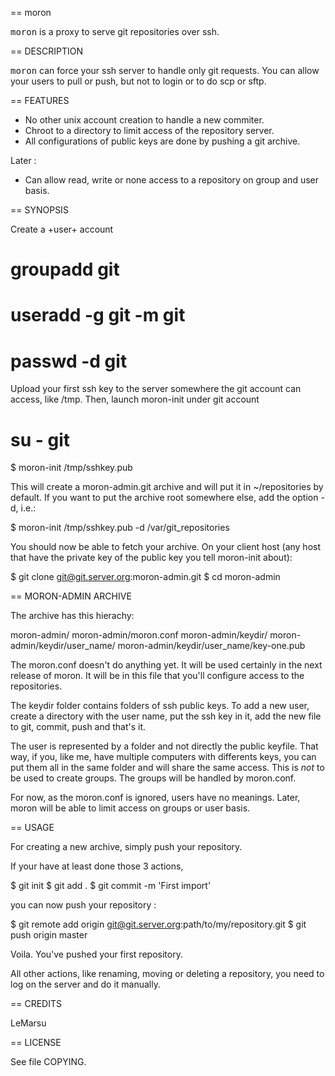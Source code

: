 == moron

<tt>moron</tt> is a proxy to serve git repositories over ssh.

== DESCRIPTION

<tt>moron</tt> can force your ssh server to handle only git requests. You can
allow your users to pull or push, but not to login or to do scp or sftp.

== FEATURES

* No other unix account creation to handle a new commiter.
* Chroot to a directory to limit access of the repository server.
* All configurations of public keys are done by pushing a git archive.

Later :
* Can allow read, write or none access to a repository on group and user basis.

== SYNOPSIS

Create a +user+ account

  # groupadd git
  # useradd -g git -m git
  # passwd -d git

Upload your first ssh key to the server somewhere the git account can access,
like /tmp. Then, launch moron-init under git account

  # su - git
  $ moron-init /tmp/sshkey.pub

This will create a moron-admin.git archive and will put it in ~/repositories by
default. If you want to put the archive root somewhere else, add the option -d,
i.e.:

  $ moron-init /tmp/sshkey.pub -d /var/git_repositories

You should now be able to fetch your archive. On your client host (any host
that have the private key of the public key you tell moron-init about):

  $ git clone git@git.server.org:moron-admin.git
  $ cd moron-admin

== MORON-ADMIN ARCHIVE

The archive has this hierachy:

  moron-admin/
  moron-admin/moron.conf
  moron-admin/keydir/
  moron-admin/keydir/user_name/
  moron-admin/keydir/user_name/key-one.pub

The moron.conf doesn't do anything yet. It will be used certainly in the next
release of moron. It will be in this file that you'll configure access to the
repositories.

The keydir folder contains folders of ssh public keys. To add a new user,
create a directory with the user name, put the ssh key in it, add the new file
to git, commit, push and that's it.

The user is represented by a folder and not directly the public keyfile. That
way, if you, like me, have multiple computers with differents keys, you can put
them all in the same folder and will share the same access. This is *not* to be
used to create groups. The groups will be handled by moron.conf.

For now, as the moron.conf is ignored, users have no meanings. Later, moron
will be able to limit access on groups or user basis.

== USAGE

For creating a new archive, simply push your repository.

If your have at least done those 3 actions,

  $ git init
  $ git add .
  $ git commit -m 'First import'

you can now push your repository :

  $ git remote add origin git@git.server.org:path/to/my/repository.git
  $ git push origin master

Voila. You've pushed your first repository.

All other actions, like renaming, moving or deleting a repository, you need to
log on the server and do it manually.

== CREDITS

LeMarsu <ch dot ruelle at lemarsu dot com>

== LICENSE

See file COPYING.
